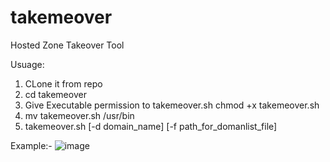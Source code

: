 # takemeover
Hosted Zone Takeover Tool

Usuage: 
1. CLone it from repo
2. cd takemeover
3. Give Executable permission to takemeover.sh 
  chmod +x takemeover.sh
4. mv takemeover.sh /usr/bin
5. takemeover.sh [-d domain_name] [-f path_for_domanlist_file]

Example:-
  ![image](https://user-images.githubusercontent.com/55197156/173951859-76f146b2-fe0f-4a39-a5dc-4a9bdd6a0ff6.png)
